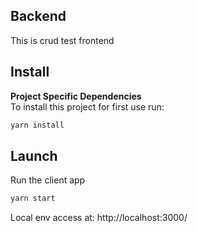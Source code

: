 ## Backend
This is crud test frontend

## Install

**Project Specific Dependencies**  
To install this project for first use run:
```sh
yarn install
```


## Launch
Run the client app
```sh
yarn start
```
Local env access at: http://localhost:3000/
